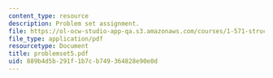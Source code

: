 ```yaml
---
content_type: resource
description: Problem set assignment.
file: https://ol-ocw-studio-app-qa.s3.amazonaws.com/courses/1-571-structural-analysis-and-control-spring-2004/889b4d5b291f1b7cb749364828e90e0d_problemset5.pdf
file_type: application/pdf
resourcetype: Document
title: problemset5.pdf
uid: 889b4d5b-291f-1b7c-b749-364828e90e0d
---
```

